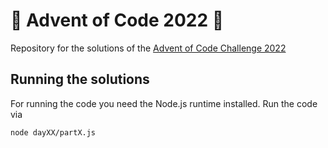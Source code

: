 # 🎄 Advent of Code 2022 🎄

Repository for the solutions of the [Advent of Code Challenge 2022](https://adventofcode.com/)

## Running the solutions

For running the code you need the Node.js runtime installed. Run the code via

`node dayXX/partX.js`
